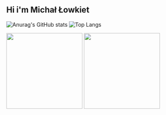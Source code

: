 ## Hi i'm Michał Łowkiet
![Anurag's GitHub stats](https://github-readme-stats.vercel.app/api?username=michallowkiet&show_icons=true&theme=tokyonight)
![Top Langs](https://github-readme-stats.vercel.app/api/top-langs/?username=michallowkiet&layout=compact&theme=tokyonight)

<span>
  <img height=200 align="center" src="https://github-readme-stats.vercel.app/api?username=michallowkiet&show_icons=true&theme=tokyonight" />
</span>

<span>
  <img height=200 align="center" src="https://github-readme-stats.vercel.app/api/top-langs/?username=michallowkiet&layout=compact&theme=tokyonight" />
</span>

<!--
**michallowkiet/michallowkiet** is a ✨ _special_ ✨ repository because its `README.md` (this file) appears on your GitHub profile.

Here are some ideas to get you started:

- 🔭 I’m currently working on ...
- 🌱 I’m currently learning ...
- 👯 I’m looking to collaborate on ...
- 🤔 I’m looking for help with ...
- 💬 Ask me about ...
- 📫 How to reach me: ...
- 😄 Pronouns: ...
- ⚡ Fun fact: ...
-->
